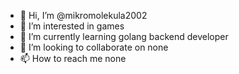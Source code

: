 - 👋 Hi, I’m @mikromolekula2002
- 👀 I’m interested in games
- 🌱 I’m currently learning golang backend developer
- 💞️ I’m looking to collaborate on none
- 📫 How to reach me none

<!---
mikromolekula2002/mikromolekula2002 is a ✨ special ✨ repository because its `README.md` (this file) appears on your GitHub profile.
You can click the Preview link to take a look at your changes.
--->

